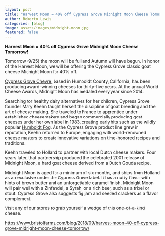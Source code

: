 ```yaml
---
layout: post
title: "Harvest Moon = 40% off Cypress Grove Midnight Moon Cheese Tomorrow!"
author: Roberto Lewis
categories: [blog]
image: assets/images/midnight-moon.jpg
featured: false
---
```


**Harvest Moon = 40% off Cypress Grove Midnight Moon Cheese Tomorrow!**

Tomorrow (9/25) the moon will be full and Autumn will have begun. In honor of the Harvest Moon, we will be offering the Cypress Grove classic goat cheese Midnight Moon for 40% off.

[Cypress Grove Chevre,](https://www.cypressgrovecheese.com/) based in Humboldt County, California, has been producing award-winning cheeses for thirty-five years. At the annual World Cheese Awards, Midnight Moon has medaled every year since 2014.

Searching for healthy dairy alternatives for her children, Cypress Grove founder Mary Keehn taught herself the discipline of goat breeding and the art of cheese making.  She traveled to France to apprentice under established cheesemakers and began commercially producing goat cheeses under her own label in 1983, creating early hits such as the wildly popular [Humboldt Fog](https://www.cypressgrovecheese.com/cheese/soft-ripened-cheeses/humboldt-fog.html).  As the Cypress Grove product line grew in reputation, Keehn returned to Europe, engaging with world-renowned cheese masters to create innovative variations on time-honored recipes and traditions.

Keehn traveled to Holland to partner with local Dutch cheese makers. Four years later, that partnership produced the celebrated 2001 release of Midnight Moon, a hard goat cheese derived from a Dutch Gouda recipe.

Midnight Moon is aged for a minimum of six months, and ships from Holland as an exclusive under the Cypress Grove label. It has a nutty flavor with hints of brown butter and an unforgettable caramel finish.  Midnight Moon will pair well with a Zinfandel, a Syrah, or a rich beer, such as a tripel or stout. Cypress Grove also suggests fig jam and seeded crackers as a flavor complement.

Visit any of our stores to grab yourself a wedge of this one-of-a-kind cheese.



https://www.bristolfarms.com/blog/2018/09/harvest-moon-40-off-cypress-grove-midnight-moon-cheese-tomorrow/
